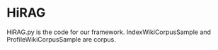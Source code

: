 # HiRAG

HiRAG.py is the code for our framework. IndexWikiCorpusSample  and ProfileWikiCorpusSample are corpus.